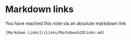 # Markdown links
You have reached this note via an absolute markdown link 

```
[Markdown Links](/Links/Markdown%20links.md)
```